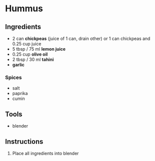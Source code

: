 # Hummus

## Ingredients
- 2 can **chickpeas** (juice of 1 can, drain other) or 1 can chickpeas and 0.25 cup juice
- 5 tbsp / 75 ml **lemon juice**
- 0.25 cup **olive oil**
- 2 tbsp / 30 ml **tahini**
- **garlic** 

### Spices
- salt 
- paprika
- cumin

## Tools

- blender

## Instructions

1. Place all ingredients into blender